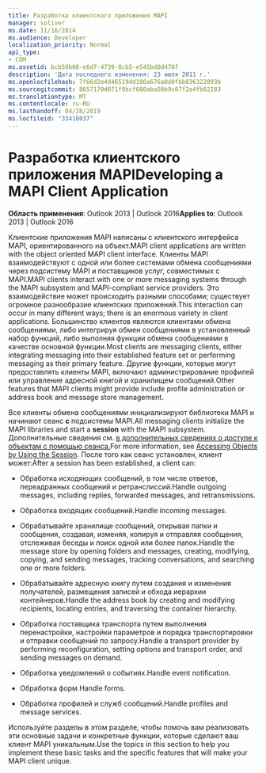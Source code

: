 ```yaml
---
title: Разработка клиентского приложения MAPI
manager: soliver
ms.date: 11/16/2014
ms.audience: Developer
localization_priority: Normal
api_type:
- COM
ms.assetid: bcb59b08-e6d7-4739-8cb5-e545bd0d478f
description: 'Дата последнего изменения: 23 июля 2011 г.'
ms.openlocfilehash: 7f66d2e4d46519dd186a676a0d0fbb836322893b
ms.sourcegitcommit: 8657170d071f9bcf680aba50b9c07f2a4fb82283
ms.translationtype: MT
ms.contentlocale: ru-RU
ms.lasthandoff: 04/28/2019
ms.locfileid: "33410037"
---
```

# <a name="developing-a-mapi-client-application"></a><span data-ttu-id="e67b7-103">Разработка клиентского приложения MAPI</span><span class="sxs-lookup"><span data-stu-id="e67b7-103">Developing a MAPI Client Application</span></span>

  
  
<span data-ttu-id="e67b7-104">**Область применения**: Outlook 2013 | Outlook 2016</span><span class="sxs-lookup"><span data-stu-id="e67b7-104">**Applies to**: Outlook 2013 | Outlook 2016</span></span> 
  
<span data-ttu-id="e67b7-105">Клиентские приложения MAPI написаны с клиентского интерфейса MAPI, ориентированного на объект.</span><span class="sxs-lookup"><span data-stu-id="e67b7-105">MAPI client applications are written with the object oriented MAPI client interface.</span></span> <span data-ttu-id="e67b7-106">Клиенты MAPI взаимодействуют с одной или более системами обмена сообщениями через подсистему MAPI и поставщиков услуг, совместимых с MAPI.</span><span class="sxs-lookup"><span data-stu-id="e67b7-106">MAPI clients interact with one or more messaging systems through the MAPI subsystem and MAPI-compliant service providers.</span></span> <span data-ttu-id="e67b7-107">Это взаимодействие может происходить разными способами; существует огромное разнообразие клиентских приложений.</span><span class="sxs-lookup"><span data-stu-id="e67b7-107">This interaction can occur in many different ways; there is an enormous variety in client applications.</span></span> <span data-ttu-id="e67b7-108">Большинство клиентов являются клиентами обмена сообщениями, либо интегрируя обмен сообщениями в установленный набор функций, либо выполняя функции обмена сообщениями в качестве основной функции.</span><span class="sxs-lookup"><span data-stu-id="e67b7-108">Most clients are messaging clients, either integrating messaging into their established feature set or performing messaging as their primary feature.</span></span> <span data-ttu-id="e67b7-109">Другие функции, которые могут предоставлять клиенты MAPI, включают администрирование профилей или управление адресной книгой и хранилищем сообщений.</span><span class="sxs-lookup"><span data-stu-id="e67b7-109">Other features that MAPI clients might provide include profile administration or address book and message store management.</span></span>
  
<span data-ttu-id="e67b7-110">Все клиенты обмена сообщениями инициализируют библиотеки MAPI и начинают сеанс **с** подсистемы MAPI.</span><span class="sxs-lookup"><span data-stu-id="e67b7-110">All messaging clients initialize the MAPI libraries and start a **session** with the MAPI subsystem.</span></span> <span data-ttu-id="e67b7-111">Дополнительные сведения см. [в дополнительных сведениях о доступе к объектам с помощью сеанса.](accessing-objects-by-using-the-session.md)</span><span class="sxs-lookup"><span data-stu-id="e67b7-111">For more information, see [Accessing Objects by Using the Session](accessing-objects-by-using-the-session.md).</span></span> <span data-ttu-id="e67b7-112">После того как сеанс установлен, клиент может:</span><span class="sxs-lookup"><span data-stu-id="e67b7-112">After a session has been established, a client can:</span></span>
  
- <span data-ttu-id="e67b7-113">Обработка исходяющих сообщений, в том числе ответов, переадранных сообщений и ретранслиссий.</span><span class="sxs-lookup"><span data-stu-id="e67b7-113">Handle outgoing messages, including replies, forwarded messages, and retransmissions.</span></span>
    
- <span data-ttu-id="e67b7-114">Обработка входящих сообщений.</span><span class="sxs-lookup"><span data-stu-id="e67b7-114">Handle incoming messages.</span></span>
    
- <span data-ttu-id="e67b7-115">Обрабатывайте хранилище сообщений, открывая папки и сообщения, создавая, изменяя, копируя и отправляя сообщения, отслеживая беседы и поиск одной или более папок.</span><span class="sxs-lookup"><span data-stu-id="e67b7-115">Handle the message store by opening folders and messages, creating, modifying, copying, and sending messages, tracking conversations, and searching one or more folders.</span></span>
    
- <span data-ttu-id="e67b7-116">Обрабатывайте адресную книгу путем создания и изменения получателей, размещения записей и обхода иерархии контейнеров.</span><span class="sxs-lookup"><span data-stu-id="e67b7-116">Handle the address book by creating and modifying recipients, locating entries, and traversing the container hierarchy.</span></span>
    
- <span data-ttu-id="e67b7-117">Обработка поставщика транспорта путем выполнения перенастройки, настройки параметров и порядка транспортировки и отправки сообщений по запросу.</span><span class="sxs-lookup"><span data-stu-id="e67b7-117">Handle a transport provider by performing reconfiguration, setting options and transport order, and sending messages on demand.</span></span>
    
- <span data-ttu-id="e67b7-118">Обработка уведомлений о событиях.</span><span class="sxs-lookup"><span data-stu-id="e67b7-118">Handle event notification.</span></span>
    
- <span data-ttu-id="e67b7-119">Обработка форм.</span><span class="sxs-lookup"><span data-stu-id="e67b7-119">Handle forms.</span></span>
    
- <span data-ttu-id="e67b7-120">Обработка профилей и служб сообщений.</span><span class="sxs-lookup"><span data-stu-id="e67b7-120">Handle profiles and message services.</span></span>
    
<span data-ttu-id="e67b7-121">Используйте разделы в этом разделе, чтобы помочь вам реализовать эти основные задачи и конкретные функции, которые сделают ваш клиент MAPI уникальным.</span><span class="sxs-lookup"><span data-stu-id="e67b7-121">Use the topics in this section to help you implement these basic tasks and the specific features that will make your MAPI client unique.</span></span>
  

